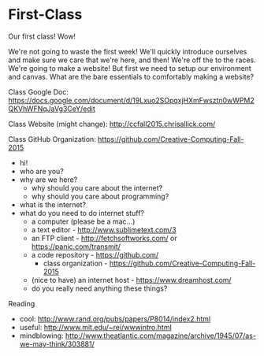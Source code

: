 # First-Class

Our first class! Wow!

We're not going to waste the first week! We'll quickly introduce ourselves and make sure we care that we're here, and then! We're off the to the races. We're going to make a website! But first we need to setup our environment and canvas. What are the bare essentials to comfortably making a website?

Class Google Doc:
https://docs.google.com/document/d/19Lxuo2SOpqxjHXmFwsztn0wWPM2QKVhWFNqJaVg3CeY/edit

Class Website (might change):
http://ccfall2015.chrisallick.com/

Class GitHub Organization:
https://github.com/Creative-Computing-Fall-2015

- hi!
- who are you?
- why are we here?
  - why should you care about the internet?
  - why should you care about programming?
- what is the internet?
- what do you need to do internet stuff?
  - a computer (please be a mac...)
  - a text editor - http://www.sublimetext.com/3
  - an FTP client - http://fetchsoftworks.com/ or https://panic.com/transmit/
  - a code repository - https://github.com/
    - class organization - https://github.com/Creative-Computing-Fall-2015
  - (nice to have) an internet host - https://www.dreamhost.com/
  - do you really need anything these things?
  
Reading
- cool: http://www.rand.org/pubs/papers/P8014/index2.html
- useful: http://www.mit.edu/~rei/wwwintro.html
- mindblowing: http://www.theatlantic.com/magazine/archive/1945/07/as-we-may-think/303881/
